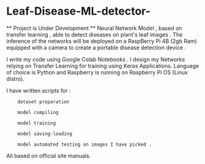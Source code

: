 # Leaf-Disease-ML-detector-
 ** Project is Under Development **
Neural Network Model , based on transfer learning , able to detect diseases on plant's leaf images . 
The inference of the networks will be deployed on a RaspBerry Pi 4B (2gb Ram) equipped with a camera to create 
a portable disease detection device .   

 I write my code using Google Colab Notebooks . I design my Networks relying on Transfer Learning for training
 using Keras Applications. Language of choice is Python and Raspberry is running on Raspberry Pi OS (Linux distro).
 
 I have written scripts for :
 
        dataset preparation
        
        model compiling 
        
        model training 
        
        model saving-loading
        
        model automated testing on images I have picked . 
        
 All based on official site manuals.
